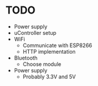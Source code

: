 # TODO

* Power supply
* uController setup
* WiFi
  * Communicate with ESP8266
  * HTTP implementation
* Bluetooth
  * Choose module
* Power supply
  * Probably 3.3V and 5V

